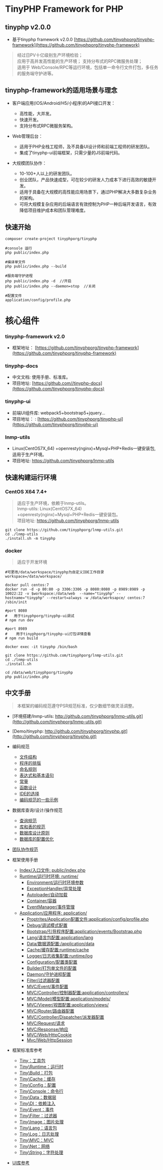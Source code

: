 TinyPHP Framework for PHP
====

tinyphp v2.0.0
----

+ 基于tinyphp framework v2.0.0 [https://github.com/tinyphporg/tinyphp-framework](https://github.com/tinyphporg/tinyphp-framework)
  
> 经过日PV十亿级别生产环境检验；  
> 应用于高并发高性能的生产环境；
> 支持分布式的RPC微服务处理；    
> 适用于 Web/Console/RPC等运行环境，包括单一命令行文件打包，多任务的服务端守护进等。   

tinyphp-framework的适用场景与理念
---- 
* 客户端应用(IOS/Android/H5/小程序)的API接口开发：
    * 高性能，大并发。
    * 快速开发。
    * 支持分布式RPC微服务架构。
    
*  Web管理后台：
    * 适用于PHP全栈工程师，及不具备UI设计师和前端工程师的研发团队。
    * 集成了tinyphp-ui前端框架，只需少量的JS前端代码。 
    
* 大规模团队协作：
    * 10-100+人以上的研发团队。
    * 创业团队，产品快速成型，可在较少的研发人力成本下进行高效的敏捷开发。
    * 适用于具备在大规模的高性能应用场景下，通过PHP解决大多数复杂业务的架构。
    * 可将大规模复杂应用的后端语言有效控制为PHP一种后端开发语言，有效降低项目维护成本和团队管理难度。   
    
快速开始
----
```shell
composer create-project tinyphporg/tinyphp

#console 运行
php public/index.php

#编译单文件
php public/index.php --build

#服务端守护进程
php public/index.php -d  //开启
php public/index.php --daemon=stop  //关闭

#配置文件 
application/config/profile.php
``` 
核心组件
====

### tinyphp-framework v2.0 
+ 框架地址：   [https://github.com/tinyphporg/tinyphp-framework](https://github.com/tinyphporg/tinyphp-framework)    

### tinyphp-docs
+ 中文文档: 使用手册、标准库。  
+ 项目地址: [https://github.com//tinyphp-docs](https://github.com/tinyphporg/tinyphp-docs)   

### tinyphp-ui  
+ 前端UI组件库: webpack5+bootstrap5+jquery...     
+ 项目地址： : [https://github.com/tinyphporg/tinyphp-ui](https://github.com/tinyphporg/tinyphp-ui)  

### lnmp-utils   
+ Linux(CentOS7X_64) +openresty(nginx)+Mysql+PHP+Redis一键安装包, 适用于生产环境。    
+ 项目地址: https://github.com/tinyphporg/lnmp-utils

快速构建运行环境
----

### CentOS X64 7.4+
> 适应于生产环境，依赖于lnmp-utils。   
> lnmp-utils: Linux(CentOS7X_64) +openresty(nginx)+Mysql+PHP+Redis一键安装包。    
> 项目地址: https://github.com/tinyphporg/lnmp-utils    

```shell
git clone https://github.com/tinyphporg/lnmp-utils.git
cd ./lnmp-utils
./install.sh -m tinyphp
```

### docker
>  适应于开发环境

```shell
#可更改/data/workspace/tinyphp为自定义IDE工作目录
workspace=/data/workspace/

docker pull centos:7
docker run -d -p 80:80 -p 3306:3306 -p 8080:8080 -p 8989:8989 -p 10022:22 -v $workspace:/data/web  --name="tinyphp" --hostname="tinyphp" --restart=always -w /data/worksapce/ centos:7 /sbin/init

#port 8080 
#   用于tinyphporg/tinyphp-ui调试
# npm run dev

#port 8989 
#    用于tinyphporg/tinyphp-ui打包详情查看
# npm run build

docker exec -it tinyphp /bin/bash

git clone https://github.com/tinyphporg/lnmp-utils.git
cd ./lnmp-utils
./install.sh 

cd /data/web/tinyphporg/tinyphp
php public/index.php

```

中文手册
---- 
> 本框架的编码规范遵守PSR规范标准，仅少数细节做灵活调整。       

* [环境搭建/lnmp-utils: http://github.com/tinyphporg/lnmp-utils.git](http://github.com/tinyphporg/lnmp-utils.git)
* [Demo/tinyphp: http://github.com/tinyphporg/tinyphp.git](http://github.com/tinyphporg/tinyphp.git)
* 编码规范
  * [文件结构](https://github.com/tinyphporg/tinyphp-docs/blob/master/docs/standard/coding_file.md)   
  * [程序的排版](https://github.com/tinyphporg/tinyphp-docs/blob/master/docs/standard/coding_program_typesetting.md)    
  * [命名规则](https://github.com/tinyphporg/tinyphp-docs/blob/master/docs/standard/coding_rules.md)  
  * [表达式和基本语句](https://github.com/tinyphporg/tinyphp-docs/blob/master/docs/standard/coding_expression.md)  
  * [常量](https://github.com/tinyphporg/tinyphp-docs/blob/master/docs/standard/coding/constant.md)  
  * [函数设计](https://github.com/tinyphporg/tinyphp-docs/blob/master/docs/standard/coding/function.md)  
  * [IDE的选择](https://github.com/tinyphporg/tinyphp-docs/blob/master/docs/standard/coding_ide.md)  
  * [编码规范的一些示例](https://github.com/tinyphporg/tinyphp-docs/blob/master/docs/standard/coding_example.md)  
* 数据库查询/设计/操作规范
  * [查询规范](https://github.com/tinyphporg/tinyphp-docs/blob/master/docs/standard/db_select.md)
  * [库和表的规范](https://github.com/tinyphporg/tinyphp-docs/blob/master/docs/standard/db_dbtable.md)
  * [数据库设计原则](https://github.com/tinyphporg/tinyphp-docs/blob/master/docs/standard/db_design.md)
  * [数据库的配置优化](https://github.com/tinyphporg/tinyphp-docs/blob/master/docs/standard/db_optimization.md)
* [团队协作规范](https://github.com/tinyphporg/tinyphp-docs/blob/master/docs/standard/team.md)
* 框架使用手册
   * [Index/入口文件:    public/index.php](https://github.com/tinyphporg/tinyphp-docs/blob/master/docs/manual/index.md)      
   * [Runtime/运行时环境: runtime/](https://github.com/tinyphporg/tinyphp-docs/blob/master/docs/manual/runtime.md)    
      * [Environment/运行时环境参数](https://github.com/tinyphporg/tinyphp-docs/blob/master/docs/manual/runtime_env.md)  
      * [ExceptionHandler/异常处理](https://github.com/tinyphporg/tinyphp-docs/blob/master/docs/manual/runtime_exception.md)   
      * [Autoloader/自动加载](https://github.com/tinyphporg/tinyphp-docs/blob/master/docs/manual/runtime_autoloader.md)   
      * [Container/容器](https://github.com/tinyphporg/tinyphp-docs/blob/master/docs/manual/runtime_container.md)   
      * [EventManager/事件管理](https://github.com/tinyphporg/tinyphp-docs/blob/master/docs/manual/runtime_event.md)  
    * [Application/应用程序: application/](https://github.com/tinyphporg/tinyphp-docs/blob/master/docs/manual/application.md)   
      * [Proptrites/Application配置文件:application/config/profile.php](https://github.com/tinyphporg/tinyphp-docs/blob/master/docs/manual/profile.md)
      * [Debug/调试模式配置](https://github.com/tinyphporg/tinyphp-docs/blob/master/docs/manual/debug.md)
      * [Bootstrap/引导程序配置:application/events/Bootstrap.php](https://github.com/tinyphporg/tinyphp-docs/blob/master/docs/manual/bootstrap.md)
      * [Lang/语言包配置:application/lang](https://github.com/tinyphporg/tinyphp-docs/blob/master/docs/manual/lang.md)
      * [Data/数据源配置:/application/data](https://github.com/tinyphporg/tinyphp-docs/blob/master/docs/manual/data.md)
      * [Cache/缓存配置:runtime/cache](https://github.com/tinyphporg/tinyphp-docs/blob/master/docs/manual/cache.md)
      * [Logger/日志收集配置:runtime/log](https://github.com/tinyphporg/tinyphp-docs/blob/master/docs/manual/logger.md)
      * [Configuration/配置类配置](https://github.com/tinyphporg/tinyphp-docs/blob/master/docs/manual/configuration.md)
      * [Builder/打包单文件的配置](https://github.com/tinyphporg/tinyphp-docs/blob/master/docs/manual/builder.md)
      * [Daemon/守护进程配置](https://github.com/tinyphporg/tinyphp-docs/blob/master/docs/manual/daemon.md)
      * [Filter/过滤器配置](https://github.com/tinyphporg/tinyphp-docs/blob/master/docs/manual/filter.md)
      * [MVC/Event/事件配置](https://github.com/tinyphporg/tinyphp-docs/blob/master/docs/manual/mvc_event.md)
      * [MVC/Controller/控制器配置:application/controllers/](https://github.com/tinyphporg/tinyphp-docs/blob/master/docs/manual/mvc_controller.md)
      * [MVC/Model/模型配置:application/models/](https://github.com/tinyphporg/tinyphp-docs/blob/master/docs/manual/mvc_model.md)
      * [MVC/Viewer/视图配置:application/views/](https://github.com/tinyphporg/tinyphp-docs/blob/master/docs/manual/mvc_viewer.md)
      * [MVC/Router/路由器配置](https://github.com/tinyphporg/tinyphp-docs/blob/master/docs/manual/mvc_router.md)
      * [MVC/Controller/Dispatcher/派发器配置](https://github.com/tinyphporg/tinyphp-docs/blob/master/docs/manual/mvc_dispatcher.md)
      * [MVC/Request/请求](https://github.com/tinyphporg/tinyphp-docs/blob/master/docs/manual/mvc_request.md)
      * [MVC/Response/响应](https://github.com/tinyphporg/tinyphp-docs/blob/master/docs/manual/mvc_response.md)
      * [MVC/Web/HttpCookie](https://github.com/tinyphporg/tinyphp-docs/blob/master/docs/manual/mvc_cookie.md)
      * [Mvc/Web/HttpSession](https://github.com/tinyphporg/tinyphp-docs/blob/master/docs/manual/mvc_session.md)            
    
* 框架标准库参考
    * [Tiny：工具包](https://github.com/tinyphporg/tinyphp-docs/blob/master/docs/lib/tiny.md)
    * [Tiny\Runtime：运行时](https://github.com/tinyphporg/tinyphp-docs/blob/master/docs/lib/runtime.md)
    * [Tiny\Build：打包](https://github.com/tinyphporg/tinyphp-docs/blob/master/docs/lib/build.md)
    * [Tiny\Cache：缓存](https://github.com/tinyphporg/tinyphp-docs/blob/master/docs/lib/cache.md)
    * [Tiny\Config：配置](https://github.com/tinyphporg/tinyphp-docs/blob/master/docs/lib/config.md)
    * [Tiny\Console：命令行](https://github.com/tinyphporg/tinyphp-docs/blob/master/docs/lib/console.md)
    * [Tiny\Data：数据层](https://github.com/tinyphporg/tinyphp-docs/blob/master/docs/lib/data.md)
    * [Tiny\DI：依赖注入](https://github.com/tinyphporg/tinyphp-docs/blob/master/docs/lib/di.md)
    * [Tiny\Event：事件](https://github.com/tinyphporg/tinyphp-docs/blob/master/docs/lib/event.md)
    * [Tiny\Filter：过滤器](https://github.com/tinyphporg/tinyphp-docs/blob/master/docs/lib/filter.md)   
    * [Tiny\Image：图片处理](https://github.com/tinyphporg/tinyphp-docs/blob/master/docs/lib/image.md)
    * [Tiny\Lang：语言包](https://github.com/tinyphporg/tinyphp-docs/blob/master/docs/lib/lang.md)
    * [Tiny\Log：日志处理](https://github.com/tinyphporg/tinyphp-docs/blob/master/docs/lib/log.md)
    * [Tiny\MVC：MVC](https://github.com/tinyphporg/tinyphp-docs/blob/master/docs/lib/mvc.md)
    * [Tiny\Net：网络](https://github.com/tinyphporg/tinyphp-docs/blob/master/docs/lib/net.md)
    * [Tiny\String：字符处理](https://github.com/tinyphporg/tinyphp-docs/blob/master/docs/lib/string.md) 
   
* [UI库参考](https://github.com/tinyphporg/tinyphp-docs/blob/master/docs/ui/)   
